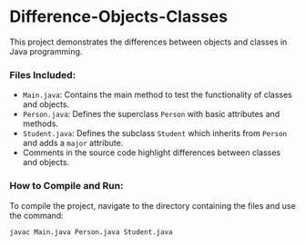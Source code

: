# Difference-Objects-Classes

This project demonstrates the differences between objects and classes in Java programming.

### Files Included:

- `Main.java`: Contains the main method to test the functionality of classes and objects.
- `Person.java`: Defines the superclass `Person` with basic attributes and methods.
- `Student.java`: Defines the subclass `Student` which inherits from `Person` and adds a `major` attribute.
- Comments in the source code highlight differences between classes and objects.

### How to Compile and Run:

To compile the project, navigate to the directory containing the files and use the command:

```bash
javac Main.java Person.java Student.java
